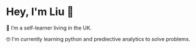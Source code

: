 # Hey, I'm Liu 👋 
  
🔎 I’m a self-learner living in the UK.
  
🤓 I'm currently learning python and prediective analytics to solve problems.
<!---
pliu898/pliu898 is a ✨ special ✨ repository because its `README.md` (this file) appears on your GitHub profile.
You can click the Preview link to take a look at your changes.
--->
